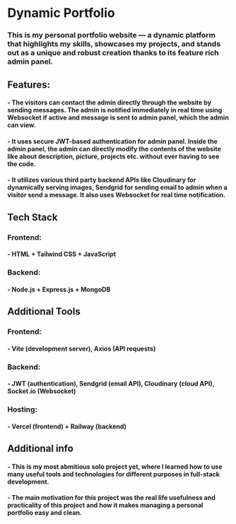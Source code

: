 # Dynamic Portfolio
### This is my personal portfolio website — a dynamic platform that highlights my skills, showcases my projects, and stands out as a unique and robust creation thanks to its feature rich admin panel.

## Features:
#### - The visitors can contact the admin directly through the website by sending messages. The admin is notified immediately in real time using Websocket if active and message is sent to admin panel, which the admin can view. 
#### - It uses secure JWT-based authentication for admin panel. Inside the admin panel, the admin can directly modify the contents of the website like about description, picture, projects etc. without ever having to see the code.
#### - It utilizes various third party backend APIs like Cloudinary for dynamically serving images, Sendgrid for sending email to admin when a visitor send a message. It also uses Websocket for real time notification.

## Tech Stack
### Frontend: 
#### - HTML + Tailwind CSS + JavaScript

### Backend:
#### - Node.js + Express.js + MongoDB

## Additional Tools
### Frontend: 
#### - Vite (development server), Axios (API requests)

### Backend:
#### - JWT (authentication), Sendgrid (email API), Cloudinary (cloud API), Socket.io (Websocket)

### Hosting:
#### - Vercel (frontend) + Railway (backend)

## Additional info
#### - This is my most abmitious solo project yet, where I learned how to use many useful tools and technologies for different purposes in full-stack development. 
#### - The main motivation for this project was the real life usefulness and practicality of this project and how it makes managing a personal portfolio easy and clean.
